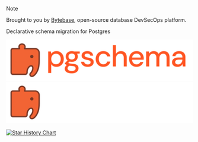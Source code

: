 > [!NOTE]  
> Brought to you by [Bytebase](https://www.bytebase.com/), open-source database DevSecOps platform.

Declarative schema migration for Postgres

![light-banner](https://raw.githubusercontent.com/pgschema/pgschema/main/docs/logo/light.png#gh-light-mode-only)
![dark-banner](https://raw.githubusercontent.com/pgschema/pgschema/main/docs/logo/dark.png#gh-dark-mode-only)

<a href="https://www.star-history.com/#pgschema/pgschema&Date">
 <picture>
   <source media="(prefers-color-scheme: dark)" srcset="https://api.star-history.com/svg?repos=pgschema/pgschema&type=Date&theme=dark" />
   <source media="(prefers-color-scheme: light)" srcset="https://api.star-history.com/svg?repos=pgschema/pgschema&type=Date" />
   <img alt="Star History Chart" src="https://api.star-history.com/svg?repos=pgschema/pgschema&type=Date" />
 </picture>
</a>
